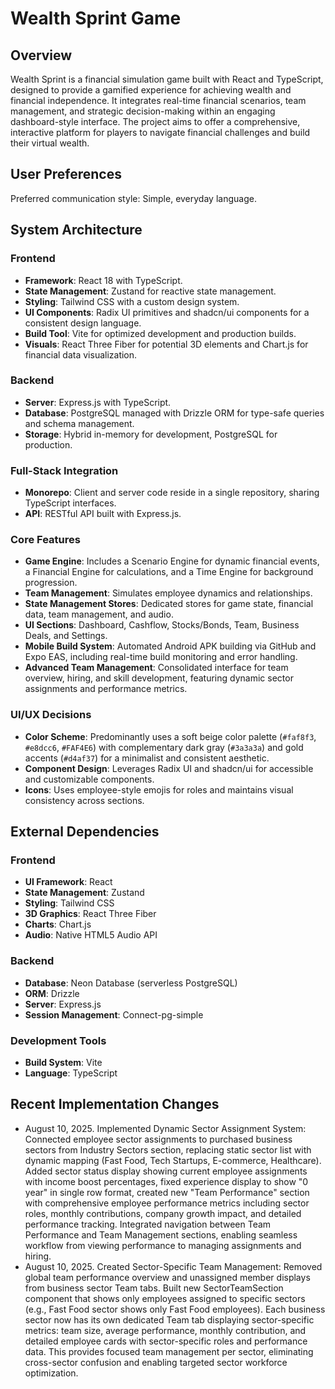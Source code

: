 # Wealth Sprint Game

## Overview

Wealth Sprint is a financial simulation game built with React and TypeScript, designed to provide a gamified experience for achieving wealth and financial independence. It integrates real-time financial scenarios, team management, and strategic decision-making within an engaging dashboard-style interface. The project aims to offer a comprehensive, interactive platform for players to navigate financial challenges and build their virtual wealth.

## User Preferences

Preferred communication style: Simple, everyday language.

## System Architecture

### Frontend
- **Framework**: React 18 with TypeScript.
- **State Management**: Zustand for reactive state management.
- **Styling**: Tailwind CSS with a custom design system.
- **UI Components**: Radix UI primitives and shadcn/ui components for a consistent design language.
- **Build Tool**: Vite for optimized development and production builds.
- **Visuals**: React Three Fiber for potential 3D elements and Chart.js for financial data visualization.

### Backend
- **Server**: Express.js with TypeScript.
- **Database**: PostgreSQL managed with Drizzle ORM for type-safe queries and schema management.
- **Storage**: Hybrid in-memory for development, PostgreSQL for production.

### Full-Stack Integration
- **Monorepo**: Client and server code reside in a single repository, sharing TypeScript interfaces.
- **API**: RESTful API built with Express.js.

### Core Features
- **Game Engine**: Includes a Scenario Engine for dynamic financial events, a Financial Engine for calculations, and a Time Engine for background progression.
- **Team Management**: Simulates employee dynamics and relationships.
- **State Management Stores**: Dedicated stores for game state, financial data, team management, and audio.
- **UI Sections**: Dashboard, Cashflow, Stocks/Bonds, Team, Business Deals, and Settings.
- **Mobile Build System**: Automated Android APK building via GitHub and Expo EAS, including real-time build monitoring and error handling.
- **Advanced Team Management**: Consolidated interface for team overview, hiring, and skill development, featuring dynamic sector assignments and performance metrics.

### UI/UX Decisions
- **Color Scheme**: Predominantly uses a soft beige color palette (`#faf8f3`, `#e8dcc6`, `#FAF4E6`) with complementary dark gray (`#3a3a3a`) and gold accents (`#d4af37`) for a minimalist and consistent aesthetic.
- **Component Design**: Leverages Radix UI and shadcn/ui for accessible and customizable components.
- **Icons**: Uses employee-style emojis for roles and maintains visual consistency across sections.

## External Dependencies

### Frontend
- **UI Framework**: React
- **State Management**: Zustand
- **Styling**: Tailwind CSS
- **3D Graphics**: React Three Fiber
- **Charts**: Chart.js
- **Audio**: Native HTML5 Audio API

### Backend
- **Database**: Neon Database (serverless PostgreSQL)
- **ORM**: Drizzle
- **Server**: Express.js
- **Session Management**: Connect-pg-simple

### Development Tools
- **Build System**: Vite
- **Language**: TypeScript

## Recent Implementation Changes

- August 10, 2025. Implemented Dynamic Sector Assignment System: Connected employee sector assignments to purchased business sectors from Industry Sectors section, replacing static sector list with dynamic mapping (Fast Food, Tech Startups, E-commerce, Healthcare). Added sector status display showing current employee assignments with income boost percentages, fixed experience display to show "0 year" in single row format, created new "Team Performance" section with comprehensive employee performance metrics including sector roles, monthly contributions, company growth impact, and detailed performance tracking. Integrated navigation between Team Performance and Team Management sections, enabling seamless workflow from viewing performance to managing assignments and hiring.
- August 10, 2025. Created Sector-Specific Team Management: Removed global team performance overview and unassigned member displays from business sector Team tabs. Built new SectorTeamSection component that shows only employees assigned to specific sectors (e.g., Fast Food sector shows only Fast Food employees). Each business sector now has its own dedicated Team tab displaying sector-specific metrics: team size, average performance, monthly contribution, and detailed employee cards with sector-specific roles and performance data. This provides focused team management per sector, eliminating cross-sector confusion and enabling targeted sector workforce optimization.